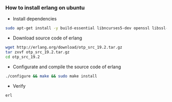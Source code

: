 ### How to install erlang on ubuntu

+ Install dependencies

```bash
sudo apt-get install -y build-essential libncurses5-dev openssl libssl-dev fop xsltproc unixodbc-dev
```

+ Download source code of erlang
```bash
wget http://erlang.org/download/otp_src_19.2.tar.gz
tar zxvf otp_src_19.2.tar.gz
cd otp_src_19.2
```

+ Configurate and compile the source code of erlang
```bash
./configure && make && sudo make install
```
+ Verify
```bash
erl
```

